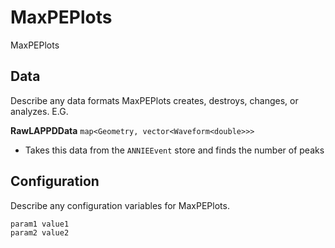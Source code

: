 # MaxPEPlots

MaxPEPlots

## Data

Describe any data formats MaxPEPlots creates, destroys, changes, or analyzes. E.G.

**RawLAPPDData** `map<Geometry, vector<Waveform<double>>>`
* Takes this data from the `ANNIEEvent` store and finds the number of peaks


## Configuration

Describe any configuration variables for MaxPEPlots.

```
param1 value1
param2 value2
```
